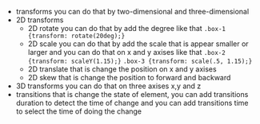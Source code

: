 - transforms you can do that by two-dimensional and three-dimensional
- 2D transforms
    - 2D rotate you can do that by add the degree like that `.box-1 {transform: rotate(20deg);} `
    - 2D scale you can do that by add the scale that is appear smaller or larger and you can do that on x and y axises like that
    `.box-2 {transform: scaleY(1.15);}` `.box-3 {transform: scale(.5, 1.15);}`
    - 2D translate that is change the position on x and y axises
    - 2D skew that is change the position to forward and backward
- 3D transforms you can do that on three axises x,y and z
- transitions that is change the state of element, you can add  transitions duration to detect the time of change and you can add transitions time to select the time of doing the change 
